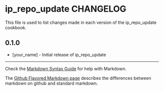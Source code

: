 ip_repo_update CHANGELOG
========================

This file is used to list changes made in each version of the ip_repo_update cookbook.

0.1.0
-----
- [your_name] - Initial release of ip_repo_update

- - -
Check the [Markdown Syntax Guide](http://daringfireball.net/projects/markdown/syntax) for help with Markdown.

The [Github Flavored Markdown page](http://github.github.com/github-flavored-markdown/) describes the differences between markdown on github and standard markdown.
